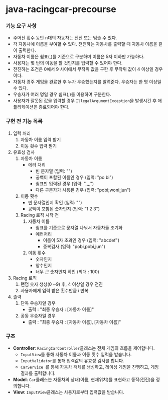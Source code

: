 # java-racingcar-precourse

###  기능 요구 사항
- 주어진 횟수 동안 n대의 자동차는 전진 또는 멈출 수 있다.
- 각 자동차에 이름을 부여할 수 있다. 전진하는 자동차를 출력할 때 자동차 이름을 같이 출력한다.
- 자동차 이름은 쉼표(,)를 기준으로 구분하며 이름은 5자 이하만 가능하다.
- 사용자는 몇 번의 이동을 할 것인지를 입력할 수 있어야 한다.
- 전진하는 조건은 0에서 9 사이에서 무작위 값을 구한 후 무작위 값이 4 이상일 경우이다.
- 자동차 경주 게임을 완료한 후 누가 우승했는지를 알려준다. 우승자는 한 명 이상일 수 있다.
- 우승자가 여러 명일 경우 쉼표(,)를 이용하여 구분한다.
- 사용자가 잘못된 값을 입력할 경우 `IllegalArgumentException`을 발생시킨 후 애플리케이션은 종료되어야 한다.

### 구현 전 기능 목록
1. 입력 처리
   1. 자동차 이름 입력 받기
   2. 이동 횟수 입력 받기
2. 유효성 검사
    1. 자동차 이름
       - 에러 처리
         - 빈 문자열 (입력: "")
         - 공백이 포함된 이름인 경우 (입력: "po bi")
         - 쉼표만 입력된 경우 (입력: ",,,,")
         - 다른 구분자가 사용된 경우 (입력: "pobi;woni;jun")
    1. 이동 횟수
       - 빈 문자열인지 확인 (입력: "")
       - 공백이 포함된 숫자인지 (입력: "1 2 3")
    1. Racing 로직 시작 전
        1. 자동차 이름
           - 쉼표를 기준으로 문자열 나눠서 자동차들 초기화
           - 에러처리
             - 이름이 5자 초과인 경우 (입력: "abcdef")
             - 중복검사 (입력: "pobi,pobi,jun")
        2. 이동 횟수
           - 숫자인지
           - 양수인지
           - 너무 큰 숫자인지 확인 (최대 : 100)
4. Racing 로직
   1. 랜덤 숫자 생성(0 ~9) 후, 4 이상일 경우 전진
   2. 사용자에게 입력 받은 횟수만큼 i 반복
5. 출력
   1. 단독 우승자일 경우
      - 출력 : "최종 우승자 : [자동차 이름]"
   2. 공동 우승자일 경우
      - 출력 : "최종 우승자 : [자동차 이름], [자동차 이름]"

### 구조
- **Controller**: `RacingCarController`클래스는 전체 게임의 흐름을 제어합니다.
  - `InputView`를 통해 자동차 이름과 이동 횟수 입력을 받습니다.
  - `InputValidator`를 통해 입력값의 유효성 검사를 합니다.
  - `CarService `를 통해 자동차 객체를 생성하고, 레이싱 게임을 진행하고, 게임 결과를 출력합니다.
- **Model**: `Car`클래스는 자동차의 상태(이름, 현재위치)를 표현하고 동작(전진)을 정의합니다.
- **View**: `InputView`클래스는 사용자로부터 입력값을 받습니다.